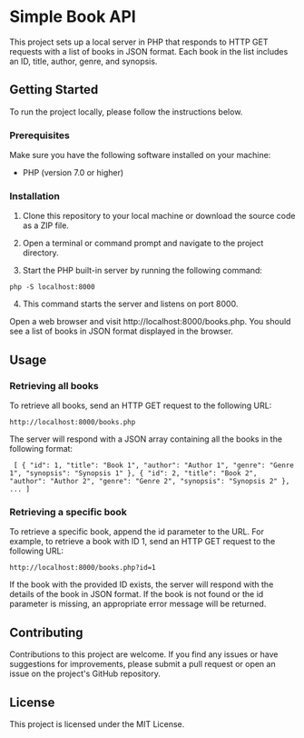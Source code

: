 # Simple Book API

This project sets up a local server in PHP that responds to HTTP GET requests with a list of books in JSON format. Each book in the list includes an ID, title, author, genre, and synopsis.

## Getting Started

To run the project locally, please follow the instructions below.

### Prerequisites

Make sure you have the following software installed on your machine:

- PHP (version 7.0 or higher)

### Installation

1. Clone this repository to your local machine or download the source code as a ZIP file.

2. Open a terminal or command prompt and navigate to the project directory.

3. Start the PHP built-in server by running the following command:

`php -S localhost:8000`

4. This command starts the server and listens on port 8000.

Open a web browser and visit http://localhost:8000/books.php. You should see a list of books in JSON format displayed in the browser.

## Usage

### Retrieving all books

To retrieve all books, send an HTTP GET request to the following URL:

`http://localhost:8000/books.php`

The server will respond with a JSON array containing all the books in the following format:

`
[
{
"id": 1,
"title": "Book 1",
"author": "Author 1",
"genre": "Genre 1",
"synopsis": "Synopsis 1"
},
{
"id": 2,
"title": "Book 2",
"author": "Author 2",
"genre": "Genre 2",
"synopsis": "Synopsis 2"
},
...
]`

### Retrieving a specific book

To retrieve a specific book, append the id parameter to the URL. For example, to retrieve a book with ID 1, send an HTTP GET request to the following URL:

`http://localhost:8000/books.php?id=1`

If the book with the provided ID exists, the server will respond with the details of the book in JSON format. If the book is not found or the id parameter is missing, an appropriate error message will be returned.

## Contributing

Contributions to this project are welcome. If you find any issues or have suggestions for improvements, please submit a pull request or open an issue on the project's GitHub repository.

## License

This project is licensed under the MIT License.
